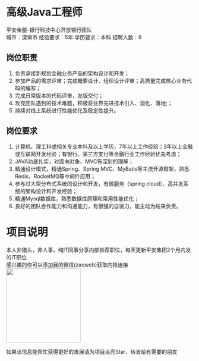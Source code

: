 # 高级Java工程师
平安金服-银行科技中心开放银行团队  
城市：深圳市 经验要求：5年 学历要求：本科  招聘人数：8

## 岗位职责
1. 负责承接新规划金融业务产品的架构设计和开发；    
2. 参加产品的需求评审；完成概要设计、组织设计评审；高质量完成核心业务代码的编写；   
3. 完成日常版本的代码评审，发版交付；   
4. 攻克团队遇到的技术难题，积极将业界先进技术引入、消化、落地;；   
5. 持续对线上系统进行性能优化及稳定性提升。

## 岗位要求
1. 计算机、理工科或相关专业本科及以上学历，7年以上工作经验；3年以上金融或互联网开发经验；有银行、第三方支付等金融行业工作经验优先考虑；   
2. JAVA功底扎实，对面向对象、MVC有深刻的理解；   
3. 精通设计模式，精通Spring、Spring MVC、MyBatis等主流开源框架，熟悉Redis、RocketMQ等中间件应用；   
4. 参与过大型分布式系统的设计和开发，有微服务（spring cloud）、高并发系统的架构设计和开发经验；   
5. 精通Mysql数据库，熟悉数据库原理和常用性能优化；   
6. 良好的团队合作能力和沟通能力，有很强的自驱力，能主动为结果负责。

# 项目说明

本人非猎头，非人事，纯IT同事分享内部推荐职位，每天更新平安集团2个月内发的IT职位  
感兴趣的你可以添加我的微信(zaqweb)获取内推连接  
<img src="https://github.com/zaqweb/PA-IT-JOBS/blob/master/WechatICode.jpeg"  height="200" width="200">

如果该信息能帮忙获得更好的发展请为项目点亮Star，转发给有需要的朋友




